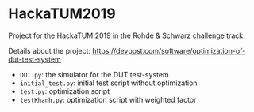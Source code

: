 # HackaTUM2019
Project for the HackaTUM 2019 in the Rohde &amp; Schwarz challenge track.

Details about the project: https://devpost.com/software/optimization-of-dut-test-system

* `DUT.py`: the simulator for the DUT test-system
* `initial_test.py`: initial test script without optimization
* `test.py`: optimization script 
* `testKhanh.py`: optimization script with weighted factor
